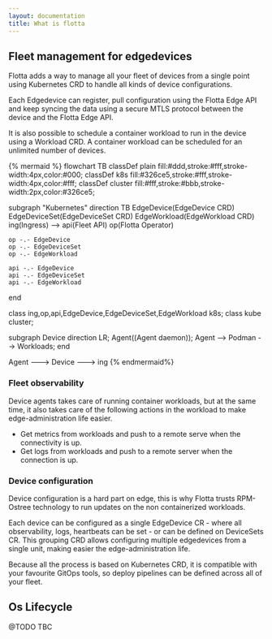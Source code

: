 ```yaml
---
layout: documentation
title: What is flotta
---
```


## Fleet management for edgedevices

Flotta adds a way to manage all your fleet of devices from a single point using
Kubernetes CRD to handle all kinds of device configurations.

Each Edgedevice can register, pull configuration using the Flotta Edge API and
keep syncing the data using a secure MTLS protocol between the device and the
Flotta Edge API.

It is also possible to schedule a container workload to run in the device using
a Workload CRD. A container workload can be scheduled for an unlimited
number of devices.

{% mermaid %}
flowchart TB
  classDef plain fill:#ddd,stroke:#fff,stroke-width:4px,color:#000;
  classDef k8s fill:#326ce5,stroke:#fff,stroke-width:4px,color:#fff;
  classDef cluster fill:#fff,stroke:#bbb,stroke-width:2px,color:#326ce5;

  subgraph "Kubernetes"
    direction TB
    EdgeDevice(EdgeDevice CRD)
    EdgeDeviceSet(EdgeDeviceSet CRD)
    EdgeWorkload(EdgeWorkload CRD)
    ing(Ingress) --> api(Fleet API)
    op(Flotta Operator)

    op -.- EdgeDevice
    op -.- EdgeDeviceSet
    op -.- EdgeWorkload

    api -.- EdgeDevice
    api -.- EdgeDeviceSet
    api -.- EdgeWorkload
  end

  class ing,op,api,EdgeDevice,EdgeDeviceSet,EdgeWorkload k8s;
  class kube cluster;

  subgraph Device
    direction LR;
    Agent((Agent daemon));
    Agent --> Podman --> Workloads;
  end

  Agent ---> Device ---> ing
{% endmermaid%}

### Fleet observability

Device agents takes care of running container workloads, but at the same time,
it also takes care of the following actions in the workload to make
edge-administration life easier.

  - Get metrics from workloads and push to a remote serve when the connectivity is
    up.
  - Get logs from workloads and push to a remote server when the connection is up.

### Device configuration

Device configuration is a hard part on edge, this is why Flotta trusts
RPM-Ostree technology to run updates on the non containerized workloads.

Each device can be configured as a single EdgeDevice CR - where all
observability, logs, heartbeats can be set - or can be defined on DeviceSets CR.
This grouping CRD allows configuring multiple edgedevices from a single unit,
making easier the edge-administration life.

Because all the process is based on Kubernetes CRD, it is compatible with your
favourite GitOps tools, so deploy pipelines can be defined across all of your
fleet.

## Os Lifecycle

@TODO TBC
